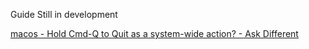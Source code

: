 Guide Still in development



[macos - Hold Cmd-Q to Quit as a system-wide action? - Ask Different](https://apple.stackexchange.com/questions/349075/hold-cmd-q-to-quit-as-a-system-wide-action)